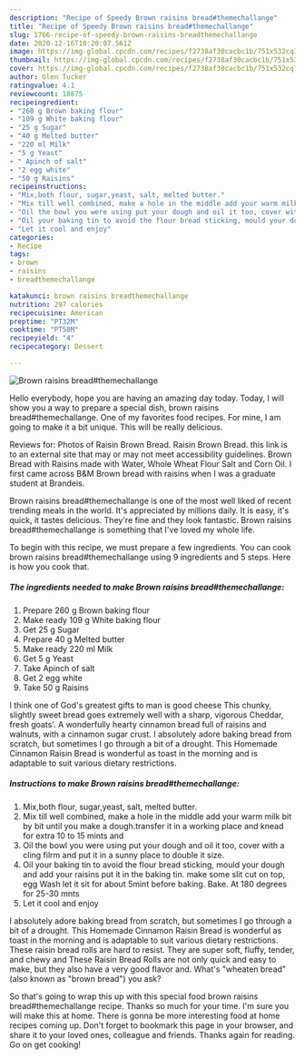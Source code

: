 ```yaml
---
description: "Recipe of Speedy Brown raisins bread#themechallange"
title: "Recipe of Speedy Brown raisins bread#themechallange"
slug: 1766-recipe-of-speedy-brown-raisins-breadthemechallange
date: 2020-12-16T10:20:07.561Z
image: https://img-global.cpcdn.com/recipes/f2738af30cacbc1b/751x532cq70/brown-raisins-breadthemechallange-recipe-main-photo.jpg
thumbnail: https://img-global.cpcdn.com/recipes/f2738af30cacbc1b/751x532cq70/brown-raisins-breadthemechallange-recipe-main-photo.jpg
cover: https://img-global.cpcdn.com/recipes/f2738af30cacbc1b/751x532cq70/brown-raisins-breadthemechallange-recipe-main-photo.jpg
author: Glen Tucker
ratingvalue: 4.1
reviewcount: 18875
recipeingredient:
- "260 g Brown baking flour"
- "109 g White baking flour"
- "25 g Sugar"
- "40 g Melted butter"
- "220 ml Milk"
- "5 g Yeast"
- " Apinch of salt"
- "2 egg white"
- "50 g Raisins"
recipeinstructions:
- "Mix,both flour, sugar,yeast, salt, melted butter."
- "Mix till well combined, make a hole in the middle add your warm milk bit by bit until you make a dough.transfer it in a working place and knead for extra 10 to 15 mints and"
- "Oil the bowl you were using put your dough and oil it too, cover with a cling filrm and put it in a sunny place to double it size."
- "Oil your baking tin to avoid the flour bread sticking, mould your dough and add your raisins put it in the baking tin. make some slit cut on top, egg Wash let it sit for about 5mint before baking. Bake. At 180 degrees for 25-30 mnts"
- "Let it cool and enjoy"
categories:
- Recipe
tags:
- brown
- raisins
- breadthemechallange

katakunci: brown raisins breadthemechallange 
nutrition: 297 calories
recipecuisine: American
preptime: "PT32M"
cooktime: "PT58M"
recipeyield: "4"
recipecategory: Dessert

---
```



![Brown raisins bread#themechallange](https://img-global.cpcdn.com/recipes/f2738af30cacbc1b/751x532cq70/brown-raisins-breadthemechallange-recipe-main-photo.jpg)

Hello everybody, hope you are having an amazing day today. Today, I will show you a way to prepare a special dish, brown raisins bread#themechallange. One of my favorites food recipes. For mine, I am going to make it a bit unique. This will be really delicious.

Reviews for: Photos of Raisin Brown Bread. Raisin Brown Bread. this link is to an external site that may or may not meet accessibility guidelines. Brown Bread with Raisins made with Water, Whole Wheat Flour Salt and Corn Oil. I first came across B&amp;M Brown bread with raisins when I was a graduate student at Brandeis.

Brown raisins bread#themechallange is one of the most well liked of recent trending meals in the world. It's appreciated by millions daily. It is easy, it's quick, it tastes delicious. They're fine and they look fantastic. Brown raisins bread#themechallange is something that I've loved my whole life.


To begin with this recipe, we must prepare a few ingredients. You can cook brown raisins bread#themechallange using 9 ingredients and 5 steps. Here is how you cook that.

<!--inarticleads1-->

##### The ingredients needed to make Brown raisins bread#themechallange:

1. Prepare 260 g Brown baking flour
1. Make ready 109 g White baking flour
1. Get 25 g Sugar
1. Prepare 40 g Melted butter
1. Make ready 220 ml Milk
1. Get 5 g Yeast
1. Take  Apinch of salt
1. Get 2 egg white
1. Take 50 g Raisins


I think one of God&#39;s greatest gifts to man is good cheese This chunky, slightly sweet bread goes extremely well with a sharp, vigorous Cheddar, fresh goats&#39;. A wonderfully hearty cinnamon bread full of raisins and walnuts, with a cinnamon sugar crust. I absolutely adore baking bread from scratch, but sometimes I go through a bit of a drought. This Homemade Cinnamon Raisin Bread is wonderful as toast in the morning and is adaptable to suit various dietary restrictions. 

<!--inarticleads2-->

##### Instructions to make Brown raisins bread#themechallange:

1. Mix,both flour, sugar,yeast, salt, melted butter.
1. Mix till well combined, make a hole in the middle add your warm milk bit by bit until you make a dough.transfer it in a working place and knead for extra 10 to 15 mints and
1. Oil the bowl you were using put your dough and oil it too, cover with a cling filrm and put it in a sunny place to double it size.
1. Oil your baking tin to avoid the flour bread sticking, mould your dough and add your raisins put it in the baking tin. make some slit cut on top, egg Wash let it sit for about 5mint before baking. Bake. At 180 degrees for 25-30 mnts
1. Let it cool and enjoy


I absolutely adore baking bread from scratch, but sometimes I go through a bit of a drought. This Homemade Cinnamon Raisin Bread is wonderful as toast in the morning and is adaptable to suit various dietary restrictions. These raisin bread rolls are hard to resist. They are super soft, fluffy, tender, and chewy and These Raisin Bread Rolls are not only quick and easy to make, but they also have a very good flavor and. What&#39;s &#34;wheaten bread&#34; (also known as &#34;brown bread&#34;) you ask? 

So that's going to wrap this up with this special food brown raisins bread#themechallange recipe. Thanks so much for your time. I'm sure you will make this at home. There is gonna be more interesting food at home recipes coming up. Don't forget to bookmark this page in your browser, and share it to your loved ones, colleague and friends. Thanks again for reading. Go on get cooking!
